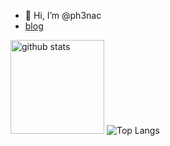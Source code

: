 - 👋 Hi, I’m @ph3nac
- <a href="https://ph3nac.vercel.app/">blog</a>  
<p align="left"> 

  <img alt="github stats" height="150px" src="https://github-readme-stats.vercel.app/api?username=ph3nac&count_private=true&show_icons=true&show_icons=true&theme=gruvbox" />
  <img alt="Top Langs" src="https://github-readme-stats.vercel.app/api/top-langs/?username=ph3nac&layout=compact&count_private=true&show_icons=true&show_icons=true&theme=gruvbox" />
</p><!---
ph3nac/ph3nac is a ✨ special ✨ repository because its `README.md` (this file) appears on your GitHub profile.
You can click the Preview link to take a look at your changes.
--->
